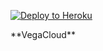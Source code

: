 <p><a href="https://heroku.com/deploy"> <img src="https://www.herokucdn.com/deploy/button.svg" alt="Deploy to Heroku" /></a></p>
**VegaCloud**
